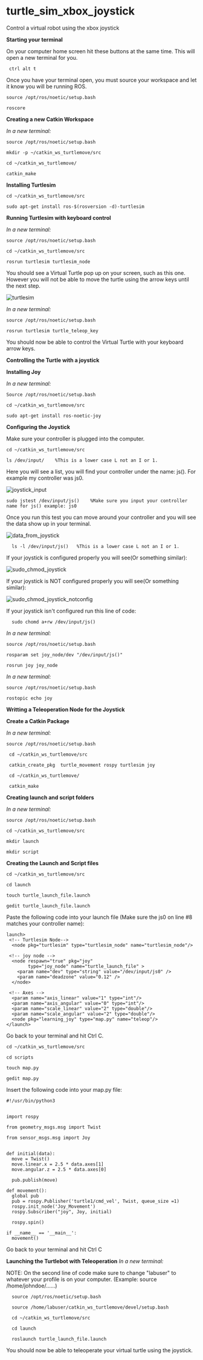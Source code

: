 # turtle_sim_xbox_joystick
Control a virtual robot using the xbox joystick


**Starting your terminal**
  
On your computer home screen hit these buttons at the same time. This will open a new terminal for you. 

     ctrl alt t
    
Once you have your terminal open, you must source your workspace and let it know you will be running ROS.  


    source /opt/ros/noetic/setup.bash
  
    roscore
  
  
  
**Creating a new Catkin Workspace**

_In a new terminal:_

    source /opt/ros/noetic/setup.bash
  
    mkdir -p ~/catkin_ws_turtlemove/src
  
    cd ~/catkin_ws_turtlemove/
  
    catkin_make
  
  
  
**Installing Turtlesim**

    cd ~/catkin_ws_turtlemove/src

    sudo apt-get install ros-$(rosversion -d)-turtlesim

**Running Turtlesim with keyboard control**

_In a new terminal:_

    source /opt/ros/noetic/setup.bash

    cd ~/catkin_ws_turtlemove/src

    rosrun turtlesim turtlesim_node
You should see a Virtual Turtle pop up on your screen, such as this one. However you will not be able to move the turtle using the arrow keys until the next step.


![turtlesim](https://user-images.githubusercontent.com/103153240/163054417-7287e1a9-9d29-4257-bc92-4f7d570f3009.png)



_In a new terminal:_

    source /opt/ros/noetic/setup.bash

    rosrun turtlesim turtle_teleop_key
    
You should now be able to control the Virtual Turtle with your keyboard arrow keys.



**Controlling the Turtle with a joystick**



**Installing Joy**

_In a new terminal:_

    Source /opt/ros/noetic/setup.bash
    
    cd ~/catkin_ws_turtlemove/src
    
    sudo apt-get install ros-noetic-joy
    
    
 **Configuring the Joystick**
 
 Make sure your controller is plugged into the computer.

    cd ~/catkin_ws_turtlemove/src
    
    ls /dev/input/    %This is a lower case L not an I or 1.
    
    
Here you will see a list, you will find your controller under the name: js().
For example my controller was js0.


![joystick_input](https://user-images.githubusercontent.com/103153240/163067911-094785ea-ecbe-4387-b8c9-4a715b47d630.png)

   
   
    sudo jstest /dev/input/js()    %Make sure you input your controller name for js() example: js0
    
  Once you run this test you can move around your controller and you will see the data show up in your terminal.
  
  ![data_from_joystick](https://user-images.githubusercontent.com/103153240/163243264-b71a7f1f-68b2-4ae9-93a5-994b196e3cd6.png)
  
      ls -l /dev/input/js()   %This is a lower case L not an I or 1.
      
   If your joystick is configured properly you will see(Or something similar):
   
   ![sudo_chmod_joystick](https://user-images.githubusercontent.com/103153240/163245523-9824e7f0-bfc2-453e-b3d9-5bc5f0d648c0.png)
   
   If your joystick is NOT configured properly you will see(Or something similar):
   
   ![sudo_chmod_joystick_notconfig](https://user-images.githubusercontent.com/103153240/163245576-d5fc5a68-34f7-460f-a13c-303c1dfa49d3.png)
   
   If your joystick isn't configured run this line of code:
   
      sudo chomd a+rw /dev/input/js()

_In a new terminal:_

    source /opt/ros/noetic/setup.bash

    rosparam set joy_node/dev "/dev/input/js()"
    
    rosrun joy joy_node
    
 _In a new terminal:_
 
    source /opt/ros/noetic/setup.bash
    
    rostopic echo joy
    
 
 **Writting a Teleoperation Node for the Joystick**
   
 **Create a Catkin Package**
 
 _In a new terminal:_
 
    source /opt/ros/noetic/setup.bash
 
     cd ~/catkin_ws_turtlemove/src
 
     catkin_create_pkg  turtle_movement rospy turtlesim joy
 
     cd ~/catkin_ws_turtlemove/
 
     catkin_make
 
 **Creating launch and script folders**
 
 _In a new terminal:_
 
    source /opt/ros/noetic/setup.bash
    
    cd ~/catkin_ws_turtlemove/src
    
    mkdir launch
    
    mkdir script
    
 **Creating the Launch and Script files**
 
    cd ~/catkin_ws_turtlemove/src

    cd launch

    touch turtle_launch_file.launch

    gedit turtle_launch_file.launch

Paste the following code into your launch file (Make sure the js0 on line #8 matches your controller name):
 
    launch>
     <!-- Turtlesim Node-->
      <node pkg="turtlesim" type="turtlesim_node" name="turtlesim_node"/>

     <!-- joy node -->
      <node respawn="true" pkg="joy"
            type="joy_node" name="turtle_launch_file" >
        <param name="dev" type="string" value="/dev/input/js0" />
        <param name="deadzone" value="0.12" />
      </node>

     <!-- Axes -->
      <param name="axis_linear" value="1" type="int"/>
      <param name="axis_angular" value="0" type="int"/>
      <param name="scale_linear" value="2" type="double"/>
      <param name="scale_angular" value="2" type="double"/>
      <node pkg="learning_joy" type="map.py" name="teleop"/>
    </launch>

Go back to your terminal and hit Ctrl C.

    cd ~/catkin_ws_turtlemove/src
    
    cd scripts
    
    touch map.py
    
    gedit map.py
    
 Insert the following code into your map.py file:
 
    #!/usr/bin/python3


    import rospy

    from geometry_msgs.msg import Twist

    from sensor_msgs.msg import Joy


    def initial(data):
      move = Twist()
      move.linear.x = 2.5 * data.axes[1]
      move.angular.z = 2.5 * data.axes[0]

      pub.publish(move)

    def movement():
      global pub
      pub = rospy.Publisher('turtle1/cmd_vel', Twist, queue_size =1)
      rospy.init_node('Joy_Movement')
      rospy.Subscriber("joy", Joy, initial)

      rospy.spin()

    if __name__ == '__main__':
      movement()
    
  Go back to your terminal and hit Ctrl C
  
  
  **Launching the Turtlebot with Teleoperation**
  _In a new terminal:_
  
  NOTE: On the second line of code make sure to change "labuser" to whatever your profile is on your computer. (Example: source /home/johndoe/......)
      
      
      source /opt/ros/noetic/setup.bash
      
      source /home/labuser/catkin_ws_turtlemove/devel/setup.bash
      
      cd ~/catkin_ws_turtlemove/src
      
      cd launch
      
      roslaunch turtle_launch_file.launch
      
  You should now be able to teleoperate your virtual turtle using the joystick.
  
